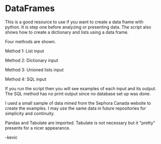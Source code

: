 # DataFrames

This is a good resource to use if you want to create a data frame with python. It is step one before analyzing or presenting data. The script also shows how to create a dictionary and lists using a data frame. 

Four methods are shown.

Method 1: List input

Method 2: Dictionary input

Method 3: Unioned lists input

Method 4: SQL input

If you run the script then you will see examples of each input and its output. The SQL method has no print output since no database set up was done.

I used a small sample of data mined from the Sephora Canada website to create the examples. I may use the same data in future repositories for simplicity and continuity.

Pandas and Tabulate are imported. Tabulate is not necessary but it "pretty" presents for a nicer appearance.

-kevic
